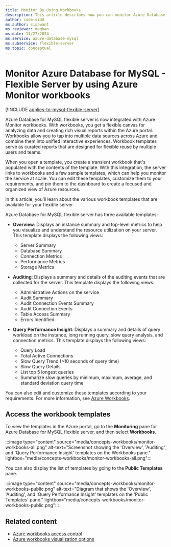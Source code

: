 ```yaml
---
title: Monitor By Using Workbooks
description: This article describes how you can monitor Azure Database for MySQL - Flexible Server by using Azure Monitor workbooks.
author: code-sidd
ms.author: sisawant
ms.reviewer: maghan
ms.date: 11/27/2024
ms.service: azure-database-mysql
ms.subservice: flexible-server
ms.topic: conceptual
---
```


# Monitor Azure Database for MySQL - Flexible Server by using Azure Monitor workbooks

[!INCLUDE [applies-to-mysql-flexible-server](../includes/applies-to-mysql-flexible-server.md)]

Azure Database for MySQL flexible server is now integrated with Azure Monitor workbooks. With workbooks, you get a flexible canvas for analyzing data and creating rich visual reports within the Azure portal. Workbooks allow you to tap into multiple data sources across Azure and combine them into unified interactive experiences. Workbook templates serve as curated reports that are designed for flexible reuse by multiple users and teams.

When you open a template, you create a transient workbook that's populated with the contents of the template. With this integration, the server links to workbooks and a few sample templates, which can help you monitor the service at scale. You can edit these templates, customize them to your requirements, and pin them to the dashboard to create a focused and organized view of Azure resources.

In this article, you'll learn about the various workbook templates that are available for your flexible server.

Azure Database for MySQL flexible server has three available templates:

- **Overview**: Displays an instance summary and top-level metrics to help you visualize and understand the resource utilization on your server. This template displays the following views:

    * Server Summary
    * Database Summary
    * Connection Metrics
    * Performance Metrics
    * Storage Metrics

- **Auditing**: Displays a summary and details of the auditing events that are collected for the server. This template displays the following views:

    * Administrative Actions on the service
    * Audit Summary
    * Audit Connection Events Summary
    * Audit Connection Events
    * Table Access Summary
    * Errors Identified

- **Query Performance Insight**: Displays a summary and details of query workload on the instance, long running query, slow query analysis, and connection metrics. This template displays the following views:

    * Query Load
    * Total Active Connections
    * Slow Query Trend (>10 seconds of query time)
    * Slow Query Details
    * List top 5 longest queries
    * Summarize slow queries by minimum, maximum, average, and standard deviation query time

You can also edit and customize these templates according to your requirements. For more information, see [Azure Workbooks](/azure/azure-monitor/visualize/workbooks-overview).

## Access the workbook templates

To view the templates in the Azure portal, go to the **Monitoring** pane for Azure Database for MySQL flexible server, and then select **Workbooks**.

:::image type="content" source="media/concepts-workbooks/monitor-workbooks-all.png" alt-text="Screenshot showing the 'Overview', 'Auditing', and 'Query Performance Insight' templates on the Workbooks pane." lightbox="media/concepts-workbooks/monitor-workbooks-all.png":::

You can also display the list of templates by going to the **Public Templates** pane.

:::image type="content" source="media/concepts-workbooks/monitor-workbooks-public.png" alt-text="Diagram that shows the 'Overview', 'Auditing', and 'Query Performance Insight' templates on the 'Public Templates' pane." lightbox="media/concepts-workbooks/monitor-workbooks-public.png":::

## Related content

- [Azure workbooks access control](/azure/azure-monitor/visualize/workbooks-overview#access-control)
- [Azure workbooks visualization options](/azure/azure-monitor/visualize/workbooks-visualizations)
